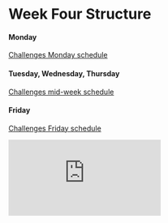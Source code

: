# Week Four Structure

#### Monday

[Challenges Monday schedule](./challenges_monday_schedule.md)

#### Tuesday, Wednesday, Thursday

[Challenges mid-week schedule](./challenges_mid_week_schedule.md)

#### Friday

[Challenges Friday schedule](./challenges_friday_schedule.md)

![Tracking pixel](https://githubanalytics.herokuapp.com/course/sequence/apprenticeship/week04.md)
